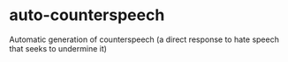 # auto-counterspeech
Automatic generation of counterspeech (a direct response to hate speech that seeks to undermine it)
